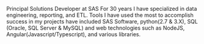 
Principal Solutions Developer at SAS
For 30 years I have specialized in data engineering, reporting, and ETL. Tools I have used the most to accomplish success in my projects have included SAS Software, python(2.7 & 3.X), SQL (Oracle, SQL Server & MySQL) and web technologies such as NodeJS, Angular(Javascript/Typescript), and various libraries. 

